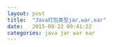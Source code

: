 ```yaml
---
layout: post
title:  "Java打包类型jar,war,ear"
date:   2015-09-22 09:41:22
categories: java jar war ear
---
```


